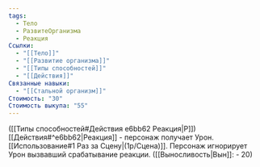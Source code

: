 ```yaml
---
tags:
  - Тело
  - РазвитеОрганизма
  - Реакция
Ссылки:
  - "[[Тело]]"
  - "[[Развитие организма]]"
  - "[[Типы способностей]]"
  - "[[Действия]]"
Связанные навыки:
  - "[[Стальной организм]]"
Стоимость: "30"
Стоимость выкупа: "55"
---
```

([[Типы способностей#Действия e6bb62 Реакция|Р]]) [[Действия#^e6bb62|Реакция]] - персонаж получает Урон. [[Использование#1 Раз за Сцену|(1р/Сцена)]]. Персонаж игнорирует Урон вызвавший срабатывание реакции. ([[Выносливость|Вын]]: - 20)